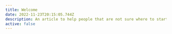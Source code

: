 ```yaml
---
title: Welcome
date: 2022-11-23T20:15:05.744Z
description: An article to help people that are not sure where to start
active: false
---
```


